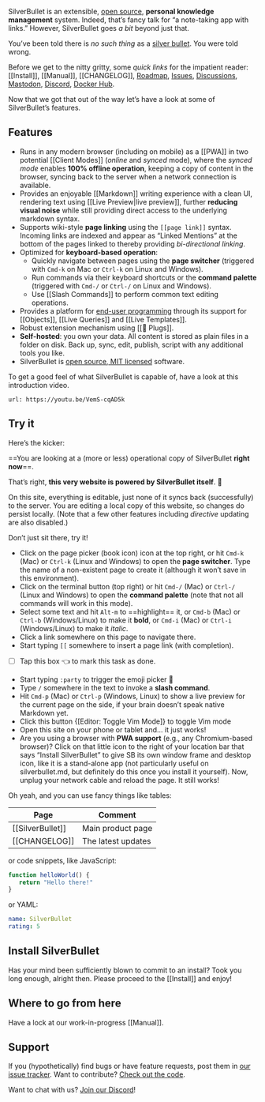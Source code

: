 SilverBullet is an extensible, [open source](https://github.com/silverbulletmd/silverbullet), **personal knowledge management** system. Indeed, that’s fancy talk for “a note-taking app with links.” However, SilverBullet goes _a bit_ beyond just that.

You’ve been told there is _no such thing_ as a [silver bullet](https://en.wikipedia.org/wiki/Silver_bullet). You were told wrong.

Before we get to the nitty gritty, some _quick links_ for the impatient reader: [[Install]], [[Manual]], [[CHANGELOG]], [Roadmap](https://github.com/orgs/silverbulletmd/projects/2/views/1), [Issues](https://github.com/silverbulletmd/silverbullet/issues), [Discussions](https://github.com/silverbulletmd/silverbullet/discussions), [Mastodon](https://fosstodon.org/@silverbulletmd), [Discord](https://discord.gg/EvXbFucTxn), [Docker Hub](https://hub.docker.com/r/zefhemel/silverbullet).

Now that we got that out of the way let’s have a look at some of SilverBullet’s features.

## Features
* Runs in any modern browser (including on mobile) as a [[PWA]] in two potential [[Client Modes]] (_online_ and _synced_ mode), where the _synced mode_ enables **100% offline operation**, keeping a copy of content in the browser, syncing back to the server when a network connection is available.
* Provides an enjoyable [[Markdown]] writing experience with a clean UI, rendering text using [[Live Preview|live preview]], further **reducing visual noise** while still providing direct access to the underlying markdown syntax.
* Supports wiki-style **page linking** using the `[[page link]]` syntax. Incoming links are indexed and appear as “Linked Mentions” at the bottom of the pages linked to thereby providing _bi-directional linking_.
* Optimized for **keyboard-based operation**:
  * Quickly navigate between pages using the **page switcher** (triggered with `Cmd-k` on Mac or `Ctrl-k` on Linux and Windows).
  * Run commands via their keyboard shortcuts or the **command palette** (triggered with `Cmd-/` or `Ctrl-/` on Linux and Windows).
  * Use [[Slash Commands]] to perform common text editing operations.
* Provides a platform for [end-user programming](https://www.inkandswitch.com/end-user-programming/) through its support for [[Objects]], [[Live Queries]] and [[Live Templates]].
* Robust extension mechanism using [[🔌 Plugs]].
* **Self-hosted**: you own your data. All content is stored as plain files in a folder on disk. Back up, sync, edit, publish, script with any additional tools you like.
* SilverBullet is [open source, MIT licensed](https://github.com/silverbulletmd/silverbullet) software.

To get a good feel of what SilverBullet is capable of, have a look at this introduction video.

```embed
url: https://youtu.be/VemS-cqAD5k
```
## Try it
Here’s the kicker:

==You are looking at a (more or less) operational copy of SilverBullet **right now**==.

That’s right, **this very website is powered by SilverBullet itself**. 🤯

On this site, everything is editable, just none of it syncs back (successfully) to the server. You are editing a local copy of this website, so changes do persist locally. (Note that a few other features including _directive_ updating are also disabled.)

Don’t just sit there, try it!

* Click on the page picker (book icon) icon at the top right, or hit `Cmd-k` (Mac) or `Ctrl-k` (Linux and Windows) to open the **page switcher**. Type the name of a non-existent page to create it (although it won’t save in this environment).
* Click on the terminal button (top right) or hit `Cmd-/` (Mac) or `Ctrl-/` (Linux and Windows) to open the **command palette** (note that not all commands will work in this mode).
* Select some text and hit `Alt-m` to ==highlight== it, or `Cmd-b` (Mac) or `Ctrl-b` (Windows/Linux) to make it **bold**, or `Cmd-i` (Mac) or `Ctrl-i` (Windows/Linux) to make it _italic_.
* Click a link somewhere on this page to navigate there.
* Start typing `[[` somewhere to insert a page link (with completion).
* [ ] Tap this box 👈 to mark this task as done.
* Start typing `:party` to trigger the emoji picker 🎉
* Type `/` somewhere in the text to invoke a **slash command**.
* Hit `Cmd-p` (Mac) or `Ctrl-p` (Windows, Linux) to show a live preview for the current page on the side, if your brain doesn’t speak native Markdown yet.
* Click this button {[Editor: Toggle Vim Mode]} to toggle Vim mode
* Open this site on your phone or tablet and... it just works!
* Are you using a browser with **PWA support** (e.g., any Chromium-based
  browser)? Click on that little icon to the right of your location bar that says “Install SilverBullet” to give SB its own window frame and desktop icon, like it is a stand-alone app (not particularly useful on silverbullet.md, but definitely do this once you install it yourself). Now, unplug your network cable and reload the page. It still works!

Oh yeah, and you can use fancy things like tables:

| Page | Comment |
|----------|----------|
| [[SilverBullet]] | Main product page |
| [[CHANGELOG]] | The latest updates |

or code snippets, like JavaScript:

```javascript
function helloWorld() {
   return "Hello there!"
}
```

or YAML:

```yaml
name: SilverBullet
rating: 5
```

## Install SilverBullet
Has your mind been sufficiently blown to commit to an install? Took you long enough, alright then. Please proceed to the [[Install]] and enjoy!

## Where to go from here
Have a lock at our work-in-progress [[Manual]].

## Support
If you (hypothetically) find bugs or have feature requests, post them in [our issue tracker](https://github.com/silverbulletmd/silverbullet/issues). Want to contribute? [Check out the code](https://github.com/silverbulletmd/silverbullet).

Want to chat with us? [Join our Discord](https://discord.gg/EvXbFucTxn)!